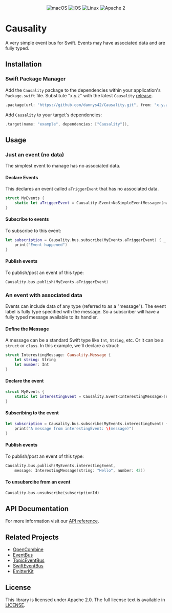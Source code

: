 <p align="center">
<img src="https://img.shields.io/badge/os-macOS-green.svg?style=flat" alt="macOS">
<img src="https://img.shields.io/badge/os-iOS-green.svg?style=flat" alt="iOS">
<img src="https://img.shields.io/badge/os-linux-green.svg?style=flat" alt="Linux">
<img src="https://img.shields.io/badge/license-Apache2-blue.svg?style=flat" alt="Apache 2">
</p>

# Causality
A very simple event bus for Swift.  Events may have associated data and are fully typed.

## Installation

### Swift Package Manager
Add the `Causality` package to the dependencies within your application's `Package.swift` file.  Substitute "x.y.z" with the latest `Causality` [release](https://github.com/dannys42/Causality/releases).

```swift
.package(url: "https://github.com/dannys42/Causality.git", from: "x.y.z")
```

Add `Causality` to your target's dependencies:

```swift
.target(name: "example", dependencies: ["Causality"]),
```

## Usage


### Just an event (no data)
The simplest event to manage has no associated data.

#### Declare Events

This declares an event called `aTriggerEvent` that has no associated data.

```swift
struct MyEvents {
    static let aTriggerEvent = Causality.Event<NoSimpleEventMessage>(name: "A Trigger")
}
```

#### Subscribe to events

To subscribe to this event:

```swift
let subscription = Causality.bus.subscribe(MyEvents.aTriggerEvent) { _ in
    print("Event happened")
}

```

#### Publish events

To publish/post an event of this type:

```swift
Causality.bus.publish(MyEvents.aTriggerEvent)
```

### An event with associated data

Events can include data of any type (referred to as a "message").  The event label is fully type specified with the message.  So a subscriber will have a fully typed message available to its handler.

#### Define the Message

A message can be a standard Swift type like `Int`, `String`, etc.  Or it can be a `struct` or `class`.  In this example, we'll declare a struct:

```swift
struct InterestingMessage: Causality.Message {
    let string: String
    let number: Int
}
```

#### Declare the event

```swift
struct MyEvents {
    static let interestingEvent = Causality.Event<InterestingMessage>(name: "An interesting Event")
}
```

#### Subscribing to the event

```swift
let subscription = Causality.bus.subscribe(MyEvents.interestingEvent) { message in
    print("A message from interestingEvent: \(message)")
}
```

#### Publish events

To publish/post an event of this type:

```swift
Causality.bus.publish(MyEvents.interestingEvent, 
    message: InterestingMessage(string: "Hello", number: 42))
```

#### To unsubsrcibe from an event

```swift
Causality.bus.unsubscribe(subscriptionId)
```

## API Documentation
For more information visit our [API reference](https://dannys42.github.io/Causality/).

## Related Projects
 - [OpenCombine](https://github.com/OpenCombine/OpenCombine)
 - [EventBus](https://github.com/regexident/EventBus)
 - [TopicEventBus](https://github.com/mcmatan/topicEventBus)
 - [SwiftEventBus](https://github.com/cesarferreira/SwiftEventBus)
 - [EmitterKit](https://github.com/aleclarson/emitter-kit)
 
## License
This library is licensed under Apache 2.0. The full license text is available in [LICENSE](LICENSE.txt).
